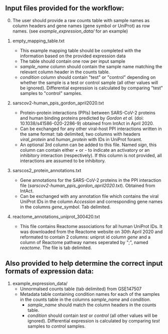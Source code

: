 ## Input files provided for the workflow:

0. The user should provide a raw counts table with sample names as column headers and gene names (gene symbol or UniProt) as row names. (see *example_expression_data/* for an example)

1. empty_mapping_table.txt
	* This example mapping table should be completed with the information based on the provided expression data
	* The table should contain one row per input sample
	* *sample_name* column should contain the sample name matching the relevant column header in the counts table.
	* *condition* column should contain "test" or "control"  depending on whether the sample is a test or control sample (all other values will be ignored). Differential expression is calculated by comparing "test" samples to "control" samples.

2. sarscov2-human_ppis_gordon_april2020.txt
	* Protein-protein interactions (PPIs) between SARS-CoV-2 proteins and human binding proteins predicted by *Gordon et al.* (doi: 10.1038/s41586-020-2286-9) obtained from IntAct in April 2020.
	* Can be exchanged for any other viral-host PPI interactions written in the same format: tab delimited, two columns with headers *viral_protein* and *human_protein* with IDs in UniProt foramt.
	* An optional 3rd column can be added to this file. Named *sign*, this column can contain either *+* or *-* to indicate an activatory or an inhibitory interaction (respectively). If this column is not provided, all interactions are assumed to be inhibitory.

3. sarscos2_protein_annotations.txt
	* Gene annotations for the SARS-CoV-2 proteins in the PPI interaction file (*sarscov2-human_ppis_gordon_april2020.txt*). Obtained from IntAct.
	* Can be exchanged with any annotation file which contains the viral UniProt IDs in the column *Accession* and corresponding gene names in the columns *gene_symbol*. Tab delimited.

4. reactome_annotations_uniprot_300420.txt
	* This file contains Reactome associations for all human UniProt IDs. It was downloaded from the Reactome website on 30th April 2020 and reformated to contain 2 columns: uniprot id column *gene* and a column of Reactome pathway names seperated by ";", named *reactome*. The file is tab delimited.


## Also provided to help determine the correct input formats of expression data:

1. example_expression_data/
	* Unnormalsed counts table (tab delimited) from GSE147507
	* Metadata table containing condition names for each of the samples in the counts table in the columns *sample_name* and *condition*. 
	  - *sample_name* should match the column headers in the counts table.
	  - *condition* should contain *test* or *control* (all other values will be ignored). Differential expression is calculated by comparing *test* samples to *control* samples.
